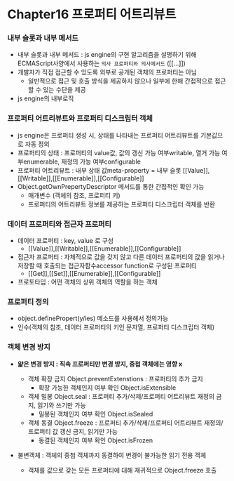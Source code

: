 # Chapter16 프로퍼티 어트리뷰트

### 내부 슬롯과 내부 메서드

- 내부 슬롯과 내부 메서드 : js engine의 구현 알고리즘을 설명하기 위해 ECMAScript사양에서 사용하는 `의사 프로퍼티와 의사메서드` ([[…]])
- 개발자가 직접 접근할 수 있도록 외부로 공개된 객체의 프로퍼티는 아님
    - 일반적으로 접근 및 호출 방식을 제공하지 않으나 일부에 한해 간접적으로 접근할 수 있는 수단을 제공
- js engine의 내부로직

### 프로퍼티 어트리뷰트와 프로퍼티 디스크립터 객체

- js engine은 프로퍼티 생성 시, 상태를 나타내는 프로퍼티 어트리뷰트를 기본값으로 자동 정의
- 프로퍼티의 상태 : 프로퍼티의 value값, 값의 갱신 가능 여부writable, 열거 가능 여부enumerable, 재정의 가능 여부configurable
- 프로퍼티 어트리뷰트 : 내부 상태 값meta-property = 내부 슬롯 [[Value]],[[Writable]],[[Enumerable]],[[Configurable]]
- Object.getOwnPrepertyDescriptor 메서드를 통한 간접적인 확인 가능
    - 매개변수 (객체의 참조, 프로퍼티 키)
    - 프로퍼티의 어트리뷰트 정보를 제공하는 프로퍼티 디스크립터 객체를 반환

### 데이터 프로퍼티와 접근자 프로퍼티

- 데이터 프로퍼티 : key, value 로 구성
    - [[Value]],[[Writable]],[[Enumerable]],[[Configurable]]
- 접근자 프로퍼티 : 자체적으로 값을 갖지 않고 다른 데이터 프로퍼티의 값을 읽거나 저장할 때 호출되는 접근자함수accessor function로 구성된 프로퍼티
    - [[Get]],[[Set]],[[Enumerable]],[[Configurable]]
- 프로토타입 : 어떤 객체의 상위 객체의 역할을 하는 객체

### 프로퍼티 정의

- object.definePropert(y/ies) 메소드를 사용해서 정의가능
- 인수(객체의 참조, 데이터 프로퍼티의 키인 문자열, 프로퍼티 디스크립터 객체)

### 객체 변경 방지

- **얉은 변경 방지 :  직속 프로퍼티만 변경 방지, 중첩 객체에는 영향 x**
    - 객체 확장 금지 Object.preventExtenstions : 프로퍼티의 추가 금지
        - 확장 가능한 객체인지 여부 확인 Object.isExtensible
    - 객체 밀봉 Object.seal : 프로퍼티 추가/삭제/프로퍼티 어트리뷰트 재정의 금지, 읽기와 쓰기만 가능
        - 밀봉된 객체인지 여부 확인 Object.isSealed
    - 객체 동결 Object.freeze : 프로퍼티 추가/삭제/프로퍼티 어트리뷰트 재정의/프로퍼티 값 갱신 금지, 읽기만 가능
        - 동결된 객체인지 여부 확인 Object.isFrozen
    
- 불변객체 : 객체의 중첩 객체까지 동결하여 변경이 불가능한 읽기 전용 객체
    - 객체를 값으로 갖는 모든 프로퍼티에 대해 재귀적으로 Object.freeze 호출